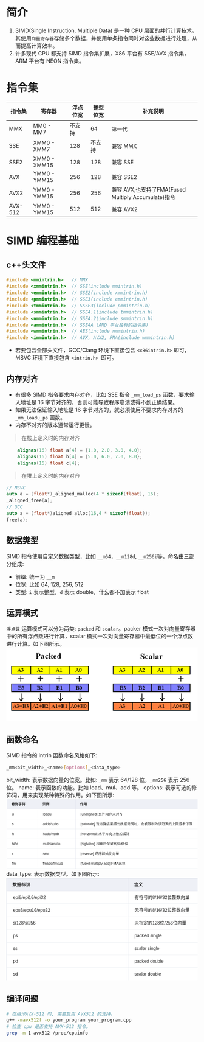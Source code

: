 # 简介

1. SIMD(Single Instruction, Multiple Data) 是一种 CPU 层面的并行计算技术。其使用`向量寄存器`存储多个数据，并使用单条指令同时对这些数据进行处理，从而提高计算效率。
2. 许多现代 CPU 都支持 SIMD 指令集扩展，X86 平台有 SSE/AVX 指令集，ARM 平台有 NEON 指令集。

# 指令集

| 指令集  | 寄存器       | 浮点位宽 | 整型位宽 | 补充说明                                            |
| ------- | ------------ | -------- | -------- | --------------------------------------------------- |
| MMX     | MM0 - MM7    | 不支持   | 64       | 第一代                                              |
| SSE     | XMM0 - XMM7  | 128      | 不支持   | 兼容 MMX                                            |
| SSE2    | XMM0 - XMM15 | 128      | 128      | 兼容 SSE                                            |
| AVX     | YMM0 - YMM15 | 256      | 128      | 兼容 SSE2                                           |
| AVX2    | YMM0 - YMM15 | 256      | 256      | 兼容 AVX,也支持了FMA(Fused Multiply Accumulate)指令 |
| AVX-512 | YMM0 - YMM15 | 512      | 512      | 兼容 AVX2                                           |

# SIMD 编程基础

## c++头文件

```cpp
#include <mmintrin.h>   // MMX
#include <xmmintrin.h>  // SSE(include mmintrin.h)
#include <emmintrin.h>  // SSE2(include xmmintrin.h)
#include <pmmintrin.h>  // SSE3(include emmintrin.h)
#include <tmmintrin.h>  // SSSE3(include pmmintrin.h)
#include <smmintrin.h>  // SSE4.1(include tmmintrin.h)
#include <nmmintrin.h>  // SSE4.2(include smmintrin.h)
#include <ammintrin.h>  // SSE4A (AMD 平台独有的指令集)
#include <wmmintrin.h>  // AES(include nmmintrin.h)
#include <immintrin.h>  // AVX, AVX2, FMA(include wmmintrin.h)
```

- 若要包含全部头文件，GCC/Clang 环境下直接包含 `<x86intrin.h>` 即可，MSVC 环境下直接包含 `<intrin.h> `即可。

## 内存对齐

- 有很多 SIMD 指令要求内存对齐，比如 SSE 指令 `_mm_load_ps` 函数，要求输入地址是 16 字节对齐的，否则可能导致程序崩溃或得不到正确结果。
- 如果无法保证输入地址是 16 字节对齐的，就必须使用不要求内存对齐的 `_mm_loadu_ps` 函数。
- 内存不对齐的版本通常运行更慢。

> 在栈上定义时的内存对齐

```cpp
    alignas(16) float a[4] = {1.0, 2.0, 3.0, 4.0};
    alignas(16) float b[4] = {5.0, 6.0, 7.0, 8.0};
    alignas(16) float c[4];
```

> 在堆上定义时的内存对齐

```cpp
// MSVC
auto a = (float*)_aligned_malloc(4 * sizeof(float), 16);
_aligned_free(a);
// GCC
auto a = (float*)aligned_alloc(16,4 * sizeof(float));
free(a);
```

## 数据类型

SIMD 指令使用自定义数据类型，比如 `__m64`，`__m128d`, `__m256i`等，命名由三部分组成:

- 前缀: 统一为 `__m`
- 位宽: 比如 64, 128, 256, 512
- 类型: `i` 表示整型，`d` 表示 double，什么都不加表示 float

## 运算模式

`浮点数` 运算模式可以分为两类: `packed` 和 `scalar`。packer 模式一次对向量寄存器中的所有浮点数进行计算，scalar 模式一次对向量寄存器中最低位的一个浮点数进行计算。如下图所示。
![](./images/packed.png)

## 函数命名

SIMD 指令的 intrin 函数命名风格如下:

```sh
_mm<bit_width>_<name>[options]_<data_type>
```

bit_width: 表示数据向量的位宽。比如: `_mm` 表示 64/128 位，`_mm256` 表示 256 位。
name: 表示函数的功能。比如 load、mul、add 等。
options: 表示可选的修饰词，用来实现某种特殊的作用。如下图所示:
![](./images/options.png)
data_type: 表示数据类型。如下图所示:
![](./images/data_type.png)

## 编译问题

```sh
# 在编译AVX-512 时, 需要启用 AVX512 的支持。
g++ -mavx512f -o your_program your_program.cpp
# 检查 cpu 是否支持 AVX-512 指令。
grep -m 1 avx512 /proc/cpuinfo
```
